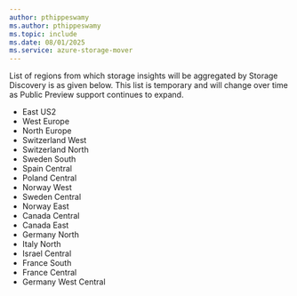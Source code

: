 ```yaml
---
author: pthippeswamy
ms.author: pthippeswamy
ms.topic: include
ms.date: 08/01/2025
ms.service: azure-storage-mover
---
```

List of regions from which storage insights will be aggregated by Storage Discovery is as given below. This list is temporary and will change over time as Public Preview support continues to expand.
- East US2
- West Europe
- North Europe
- Switzerland West
- Switzerland North
- Sweden South
- Spain Central
- Poland Central
- Norway West
- Sweden Central
- Norway East
- Canada Central
- Canada East
- Germany North
- Italy North
- Israel Central
- France South
- France Central
- Germany West Central